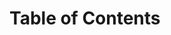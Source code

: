 
Table of Contents
=================


<!-- Created by https://github.com/ekalinin/github-markdown-toc -->
